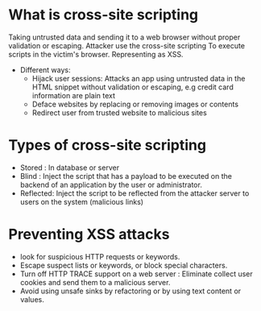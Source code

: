 # What is cross-site scripting

Taking untrusted data and sending it to a web browser without proper validation or escaping.
Attacker use the cross-site scripting To execute scripts in the victim's browser.
Representing as XSS.

* Different ways:
  - Hijack user sessions: Attacks an app using untrusted data in the HTML snippet without validation or escaping, e.g credit card information are plain text
  - Deface websites by replacing or removing images or contents
  - Redirect user from trusted website to malicious sites

# Types of cross-site scripting

* Stored : In database or server
* Blind : Inject the script that has a payload to be executed on the backend of an application by the user or administrator.
* Reflected: Inject the script to be reflected from the attacker server to users on the system (malicious links)

# Preventing XSS attacks

* look for suspicious HTTP requests or keywords.
* Escape suspect lists or keywords, or block special characters.
* Turn off HTTP TRACE support on a web server : Eliminate collect user cookies and send them to a malicious server.
* Avoid using unsafe sinks by refactoring or by using text content or values.

